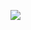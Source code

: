 ![](https://github-readme-stats.vercel.app/api/top-langs/?username=NaokiTM&lang_count=20&layout=pie&theme=dark&include_all_commits=true)
